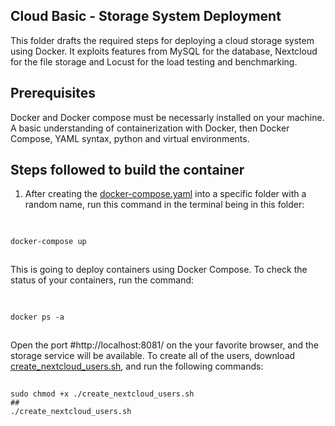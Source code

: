 ## Cloud Basic - Storage System Deployment 

This folder drafts the required steps for deploying a cloud storage system using Docker. It exploits features from MySQL for the database, Nextcloud for the file storage and Locust for the load testing and benchmarking. 

## Prerequisites

Docker and Docker compose must be necessarly installed on your machine. A basic understanding of containerization with Docker, then Docker Compose, YAML syntax, python and virtual environments. 

## Steps followed to build the container

1. After creating the [docker-compose.yaml](https://github.com/robonoff/Cloud-Computing-2023-2024/blob/main/Basic/docker-compose.yaml) into a specific folder with a random name, run this command in the terminal being in this folder:

##
##
```

docker-compose up

```
##
##
This is going to deploy containers using Docker Compose. To check the status of your containers, run the command:
##
##
```

docker ps -a

```
##
##
Open the port #http://localhost:8081/ on the your favorite browser, and the storage service will be available. To create all of the users, download [create_nextcloud_users.sh](https://github.com/robonoff/Cloud-Computing-2023-2024/blob/main/Basic/create_nextcloud_users.sh), and run the following commands:
##
##
```
sudo chmod +x ./create_nextcloud_users.sh
##
./create_nextcloud_users.sh
```

